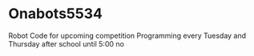 # Onabots5534
Robot Code for upcoming competition
Programming every Tuesday and Thursday after school until 5:00
no
